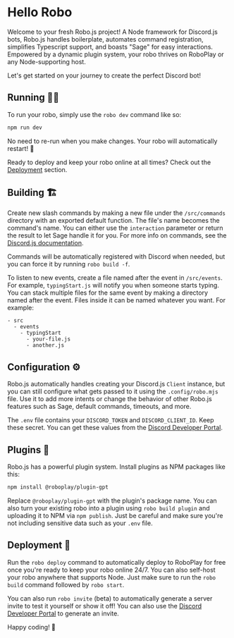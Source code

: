# Hello Robo

Welcome to your fresh Robo.js project! A Node framework for Discord.js bots, Robo.js handles boilerplate, automates command registration, simplifies Typescript support, and boasts "Sage" for easy interactions. Empowered by a dynamic plugin system, your robo thrives on RoboPlay or any Node-supporting host.

Let's get started on your journey to create the perfect Discord bot!

## Running 🏃‍♂️

To run your robo, simply use the `robo dev` command like so:

```bash
npm run dev
```

No need to re-run when you make changes. Your robo will automatically restart! 🔄

Ready to deploy and keep your robo online at all times? Check out the [Deployment](#deployment) section.

## Building 🏗️

Create new slash commands by making a new file under the `/src/commands` directory with an exported default function. The file's name becomes the command's name. You can either use the `interaction` parameter or return the result to let Sage handle it for you. For more info on commands, see the [Discord.js documentation](https://discord.js.org/#/docs/main/stable/general/welcome).

Commands will be automatically registered with Discord when needed, but you can force it by running `robo build -f`.

To listen to new events, create a file named after the event in `/src/events`. For example, `typingStart.js` will notify you when someone starts typing. You can stack multiple files for the same event by making a directory named after the event. Files inside it can be named whatever you want. For example:

```
- src
  - events
    - typingStart
      - your-file.js
      - another.js
```

## Configuration ⚙️

Robo.js automatically handles creating your Discord.js `Client` instance, but you can still configure what gets passed to it using the `.config/robo.mjs` file. Use it to add more intents or change the behavior of other Robo.js features such as Sage, default commands, timeouts, and more.

The `.env` file contains your `DISCORD_TOKEN` and `DISCORD_CLIENT_ID`. Keep these secret. You can get these values from the [Discord Developer Portal](https://discord.com/developers/applications).

## Plugins 🔌

Robo.js has a powerful plugin system. Install plugins as NPM packages like this:

```bash
npm install @roboplay/plugin-gpt
```

Replace `@roboplay/plugin-gpt` with the plugin's package name. You can also turn your existing robo into a plugin using `robo build plugin` and uploading it to NPM via `npm publish`. Just be careful and make sure you're not including sensitive data such as your `.env` file.

## Deployment 🚀

Run the `robo deploy` command to automatically deploy to RoboPlay for free once you're ready to keep your robo online 24/7. You can also self-host your robo anywhere that supports Node. Just make sure to run the `robo build` command followed by `robo start`.

You can also run `robo invite` (beta) to automatically generate a server invite to test it yourself or show it off! You can also use the [Discord Developer Portal](https://discord.com/developers/applications) to generate an invite.

Happy coding! 🎉
